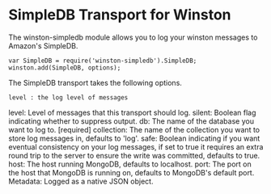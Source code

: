 # SimpleDB Transport for Winston

The winston-simpledb module allows you to log your winston messages to Amazon's SimpleDB.

    var SimpleDB = require('winston-simpledb').SimpleDB;
    winston.add(SimpleDB, options);

The SimpleDB transport takes the following options.

    level : the log level of messages

level: Level of messages that this transport should log.
silent: Boolean flag indicating whether to suppress output.
db: The name of the database you want to log to. [required]
collection: The name of the collection you want to store log messages in, defaults to 'log'.
safe: Boolean indicating if you want eventual consistency on your log messages, if set to true it requires an extra round trip to the server to ensure the write was committed, defaults to true.
host: The host running MongoDB, defaults to localhost.
port: The port on the host that MongoDB is running on, defaults to MongoDB's default port.
Metadata: Logged as a native JSON object.

